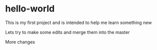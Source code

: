 # hello-world
This is my first project and is intended to help me learn something new

Lets try to make some edits and merge them into the master



More changes

